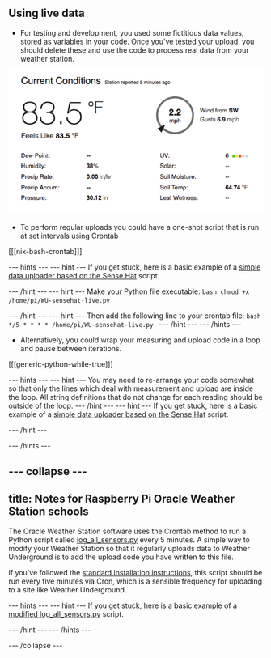## Using live data

- For testing and development, you used some fictitious data values, stored as variables in your code. Once you've tested your upload, you should delete these and use the code to process real data from your weather station.

![](images/image3.png)

- To perform regular uploads you could have a one-shot script that is run at set intervals using Crontab

[[[nix-bash-crontab]]]

--- hints ---
--- hint ---
If you get stuck, here is a basic example of a [simple data uploader based on the Sense Hat](https://github.com/raspberrypilearning/uploading-weather-data-to-weather-underground-v2/blob/draft/en/resources/WU-sensehat-live.py) script.

--- /hint ---
--- hint ---
Make your Python file executable:
    ```bash
    chmod +x /home/pi/WU-sensehat-live.py
    ```

--- /hint ---
--- hint ---
Then add the following line to your crontab file:
    ```bash
    */5 * * * * /home/pi/WU-sensehat-live.py
    ```
--- /hint ---
--- /hints ---

- Alternatively, you could wrap your measuring and upload code in a loop and pause between iterations.

[[[generic-python-while-true]]]

--- hints ---
--- hint ---
You may need to re-arrange your code somewhat so that only the lines which deal with measurement and upload are inside the loop. All  string definitions that do not change for each reading should be outside of the loop.
--- /hint ---
--- hint ---
If you get stuck, here is a basic example of a [simple data uploader based on the Sense Hat](https://github.com/raspberrypilearning/uploading-weather-data-to-weather-underground-v2/blob/draft/en/resources/WU-sensehat-live-loop.py) script.

--- /hint ---

--- /hints ---

--- collapse ---
---
title: Notes for Raspberry Pi Oracle Weather Station schools
---

The Oracle Weather Station software uses the Crontab method to run a Python script called [log_all_sensors.py](https://github.com/raspberrypi/weather-station/blob/master/log_all_sensors.py) every 5 minutes. A simple way to modify your Weather Station so that it regularly uploads data to Weather Underground is to add the upload code you have written to this file.

If you've followed the [standard installation instructions](https://www.raspberrypi.org/learning/weather-station-guide/), this script should be run every five minutes via Cron, which is a sensible frequency for uploading to a site like Weather Underground.

--- hints ---
--- hint ---
If you get stuck, here is a basic example of a [modified log_all_sensors.py](resources/log_all_sensorsWU.py) script.

--- /hint ---
--- /hints ---

--- /collapse ---
